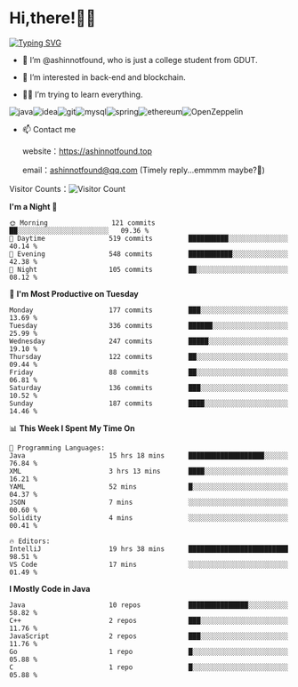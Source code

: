# Hi,there!👨‍🔧
[![Typing SVG](https://readme-typing-svg.herokuapp.com?font=Fira+Code&pause=1000&width=435&lines=Welcome%2C+this+is+ashinnotfound%F0%9F%98%81+)](https://git.io/typing-svg)

- 👋 I’m @ashinnotfound, who is just a college student from GDUT.

- 👀 I’m interested in back-end and blockchain.

- 👨‍🔧 I’m trying to learn everything.

![java](https://img.shields.io/badge/Java-ED8B00?style=for-the-badge&logo=openjdk&logoColor=white)![idea](https://img.shields.io/badge/IntelliJ_IDEA-000000.svg?style=for-the-badge&logo=intellij-idea&logoColor=white
)![git](https://img.shields.io/badge/GIT-E44C30?style=for-the-badge&logo=git&logoColor=white
)![mysql](https://img.shields.io/badge/MySQL-005C84?style=for-the-badge&logo=mysql&logoColor=white)![spring](https://img.shields.io/badge/Spring-6DB33F?style=for-the-badge&logo=spring&logoColor=white)![ethereum](https://img.shields.io/badge/Ethereum-3C3C3D?style=for-the-badge&logo=Ethereum&logoColor=white)![OpenZeppelin](https://img.shields.io/badge/OpenZeppelin-4E5EE4?logo=openzeppelin&logoColor=fff&style=for-the-badge)


- 📫 Contact me
    
    website：https://ashinnotfound.top
    
    email：ashinnotfound@qq.com (Timely reply...emmmm maybe?🤪)

​Visitor Counts：![Visitor Count](https://profile-counter.glitch.me/ashinnotfound/count.svg)

<!--START_SECTION:waka-->
**I'm a Night 🦉** 

```text
🌞 Morning                121 commits         ██░░░░░░░░░░░░░░░░░░░░░░░   09.36 % 
🌆 Daytime                519 commits         ██████████░░░░░░░░░░░░░░░   40.14 % 
🌃 Evening                548 commits         ███████████░░░░░░░░░░░░░░   42.38 % 
🌙 Night                  105 commits         ██░░░░░░░░░░░░░░░░░░░░░░░   08.12 % 
```
📅 **I'm Most Productive on Tuesday** 

```text
Monday                   177 commits         ███░░░░░░░░░░░░░░░░░░░░░░   13.69 % 
Tuesday                  336 commits         ██████░░░░░░░░░░░░░░░░░░░   25.99 % 
Wednesday                247 commits         █████░░░░░░░░░░░░░░░░░░░░   19.10 % 
Thursday                 122 commits         ██░░░░░░░░░░░░░░░░░░░░░░░   09.44 % 
Friday                   88 commits          ██░░░░░░░░░░░░░░░░░░░░░░░   06.81 % 
Saturday                 136 commits         ███░░░░░░░░░░░░░░░░░░░░░░   10.52 % 
Sunday                   187 commits         ████░░░░░░░░░░░░░░░░░░░░░   14.46 % 
```


📊 **This Week I Spent My Time On** 

```text
💬 Programming Languages: 
Java                     15 hrs 18 mins      ███████████████████░░░░░░   76.84 % 
XML                      3 hrs 13 mins       ████░░░░░░░░░░░░░░░░░░░░░   16.21 % 
YAML                     52 mins             █░░░░░░░░░░░░░░░░░░░░░░░░   04.37 % 
JSON                     7 mins              ░░░░░░░░░░░░░░░░░░░░░░░░░   00.60 % 
Solidity                 4 mins              ░░░░░░░░░░░░░░░░░░░░░░░░░   00.41 % 

🔥 Editors: 
IntelliJ                 19 hrs 38 mins      █████████████████████████   98.51 % 
VS Code                  17 mins             ░░░░░░░░░░░░░░░░░░░░░░░░░   01.49 % 
```

**I Mostly Code in Java** 

```text
Java                     10 repos            ███████████████░░░░░░░░░░   58.82 % 
C++                      2 repos             ███░░░░░░░░░░░░░░░░░░░░░░   11.76 % 
JavaScript               2 repos             ███░░░░░░░░░░░░░░░░░░░░░░   11.76 % 
Go                       1 repo              █░░░░░░░░░░░░░░░░░░░░░░░░   05.88 % 
C                        1 repo              █░░░░░░░░░░░░░░░░░░░░░░░░   05.88 % 
```




<!--END_SECTION:waka-->
